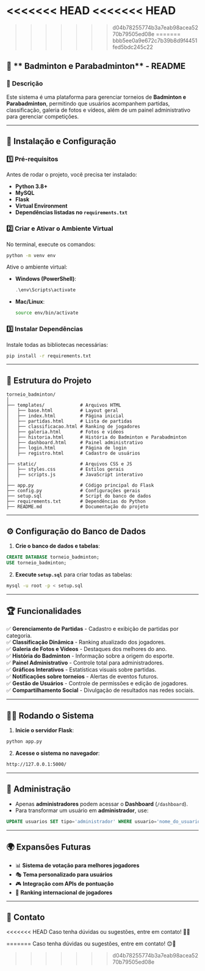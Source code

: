 
<<<<<<< HEAD
<<<<<<< HEAD
=======

>>>>>>> d04b78255774b3a7eab98acea5270b79505ed08e
=======
>>>>>>> bbb5ee0a9e672c7b39b8d9f4451fed5bdc245c22
## 🏸 ** Badminton e Parabadminton** - README

### 📌 **Descrição**
Este sistema é uma plataforma para gerenciar torneios de **Badminton e Parabadminton**, permitindo que usuários acompanhem partidas, classificação, galeria de fotos e vídeos, além de um painel administrativo para gerenciar competições.

---

## 🚀 **Instalação e Configuração**
### **1️⃣ Pré-requisitos**
Antes de rodar o projeto, você precisa ter instalado:
- **Python 3.8+**
- **MySQL**
- **Flask**
- **Virtual Environment**
- **Dependências listadas no `requirements.txt`**

### **2️⃣ Criar e Ativar o Ambiente Virtual**
No terminal, execute os comandos:

```bash
python -m venv env
```

Ative o ambiente virtual:

- **Windows (PowerShell)**:
  ```powershell
  .\env\Scripts\activate
  ```

- **Mac/Linux**:
  ```bash
  source env/bin/activate
  ```

### **3️⃣ Instalar Dependências**
Instale todas as bibliotecas necessárias:
```bash
pip install -r requirements.txt
```

---

## 📂 **Estrutura do Projeto**
```
torneio_badminton/
│
├── templates/             # Arquivos HTML
│   ├── base.html          # Layout geral
│   ├── index.html         # Página inicial
│   ├── partidas.html      # Lista de partidas
│   ├── classificacao.html # Ranking de jogadores
│   ├── galeria.html       # Fotos e vídeos
│   ├── historia.html      # História do Badminton e Parabadminton
│   ├── dashboard.html     # Painel administrativo
│   ├── login.html         # Página de login
│   ├── registro.html      # Cadastro de usuários
│
├── static/                # Arquivos CSS e JS
│   ├── styles.css         # Estilos gerais
│   ├── scripts.js         # JavaScript interativo
│
├── app.py                 # Código principal do Flask
├── config.py              # Configurações gerais
├── setup.sql              # Script do banco de dados
├── requirements.txt       # Dependências do Python
├── README.md              # Documentação do projeto
```

---

## ⚙️ **Configuração do Banco de Dados**
1. **Crie o banco de dados e tabelas**:
```sql
CREATE DATABASE torneio_badminton;
USE torneio_badminton;
```

2. **Execute `setup.sql`** para criar todas as tabelas:
```bash
mysql -u root -p < setup.sql
```

---

## 🏆 **Funcionalidades**
✅ **Gerenciamento de Partidas** - Cadastro e exibição de partidas por categoria.  
✅ **Classificação Dinâmica** - Ranking atualizado dos jogadores.  
✅ **Galeria de Fotos e Vídeos** - Destaques dos melhores do ano.  
✅ **História do Badminton** - Informação sobre a origem do esporte.  
✅ **Painel Administrativo** - Controle total para administradores.  
✅ **Gráficos Interativos** - Estatísticas visuais sobre partidas.  
✅ **Notificações sobre torneios** - Alertas de eventos futuros.  
✅ **Gestão de Usuários** - Controle de permissões e edição de jogadores.  
✅ **Compartilhamento Social** - Divulgação de resultados nas redes sociais.  

---

## 🏃‍♂️ **Rodando o Sistema**
1. **Inicie o servidor Flask**:
```bash
python app.py
```

2. **Acesse o sistema no navegador**:
```bash
http://127.0.0.1:5000/
```

---

## 🔐 **Administração**
- Apenas **administradores** podem acessar o **Dashboard** (`/dashboard`).
- Para transformar um usuário em **administrador**, use:
```sql
UPDATE usuarios SET tipo='administrador' WHERE usuario='nome_do_usuario';
```

---

## 🌍 **Expansões Futuras**
- 📊 **Sistema de votação para melhores jogadores**  
- 🎭 **Tema personalizado para usuários**  
- 🎮 **Integração com APIs de pontuação**  
- 🏅 **Ranking internacional de jogadores**

---

## 📧 **Contato**
<<<<<<< HEAD
Caso tenha dúvidas ou sugestões, entre em contato! 🚀🏸  

=======
Caso tenha dúvidas ou sugestões, entre em contato!  😊🚀
>>>>>>> d04b78255774b3a7eab98acea5270b79505ed08e
